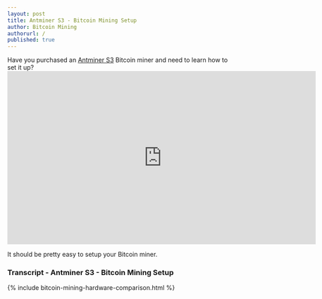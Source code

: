 ```yaml
---
layout: post
title: Antminer S3 - Bitcoin Mining Setup
author: Bitcoin Mining
authorurl: /
published: true
---
```



<p>Have you purchased an <A href="http://www.runtogold.com/1155ghsantminerbitcoinminer">Antminer S3</a> Bitcoin miner and need to learn how to set it up?
<iframe width="700" height="394" src="https://www.youtube.com/embed/4RBt2LPMEZY" frameborder="0" allowfullscreen></iframe>
<p>It should be pretty easy to setup your Bitcoin miner.

### Transcript - Antminer S3 - Bitcoin Mining Setup


{% include bitcoin-mining-hardware-comparison.html %}